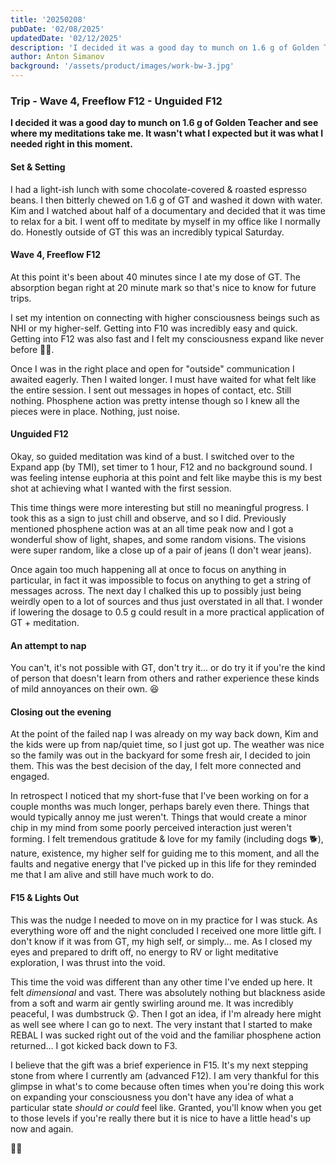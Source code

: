 ```yaml
---
title: '20250208'
pubDate: '02/08/2025'
updatedDate: '02/12/2025'
description: 'I decided it was a good day to munch on 1.6 g of Golden Teacher and see where my meditations take me. It wasnt what I expected but it was what I needed right in this moment.'
author: Anton Simanov
background: '/assets/product/images/work-bw-3.jpg'
---
```


### Trip - Wave 4, Freeflow F12 - Unguided F12

**I decided it was a good day to munch on 1.6 g of Golden Teacher and see where my meditations take me. It wasn't what I expected but it was what I needed right in this moment.**

#### Set & Setting

I had a light-ish lunch with some chocolate-covered & roasted espresso beans. I then bitterly chewed on 1.6 g of GT and washed it down with water. Kim and I watched about half of a documentary and decided that it was time to relax for a bit. I went off to meditate by myself in my office like I normally do. Honestly outside of GT this was an incredibly typical Saturday. 

#### Wave 4, Freeflow F12

At this point it's been about 40 minutes since I ate my dose of GT. The absorption began right at 20 minute mark so that's nice to know for future trips. 

I set my intention on connecting with higher consciousness beings such as NHI or my higher-self. Getting into F10 was incredibly easy and quick. Getting into F12 was also fast and I felt my consciousness expand like never before 👍🏻. 

Once I was in the right place and open for "outside" communication I awaited eagerly. Then I waited longer. I must have waited for what felt like the entire session. I sent out messages in hopes of contact, etc. Still nothing. Phosphene action was pretty intense though so I knew all the pieces were in place. Nothing, just noise. 

#### Unguided F12

Okay, so guided meditation was kind of a bust. I switched over to the Expand app (by TMI), set timer to 1 hour, F12 and no background sound. I was feeling intense euphoria at this point and felt like maybe this is my best shot at achieving what I wanted with the first session. 

This time things were more interesting but still no meaningful progress. I took this as a sign to just chill and observe, and so I did. Previously mentioned phosphene action was at an all time peak now and I got a wonderful show of light, shapes, and some random visions. The visions were super random, like a close up of a pair of jeans (I don't wear jeans). 

Once again too much happening all at once to focus on anything in particular, in fact it was impossible to focus on anything to get a string of messages across. The next day I chalked this up to possibly just being weirdly open to a lot of sources and thus just overstated in all that. I wonder if lowering the dosage to 0.5 g could result in a more practical application of GT + meditation. 

#### An attempt to nap

You can't, it's not possible with GT, don't try it... or do try it if you're the kind of person that doesn't learn from others and rather experience these kinds of mild annoyances on their own. 😆 

#### Closing out the evening

At the point of the failed nap I was already on my way back down, Kim and the kids were up from nap/quiet time, so I just got up. The weather was nice so the family was out in the backyard for some fresh air, I decided to join them. This was the best decision of the day, I felt more connected and engaged. 

In retrospect I noticed that my short-fuse that I've been working on for a couple months was much longer, perhaps barely even there. Things that would typically annoy me just weren't. Things that would create a minor chip in my mind from some poorly perceived interaction just weren't forming. I felt tremendous gratitude & love for my family (including dogs 🐕), nature, existence, my higher self for guiding me to this moment, and all the faults and negative energy that I've picked up in this life for they reminded me that I am alive and still have much work to do.

#### F15 & Lights Out

This was the nudge I needed to move on in my practice for I was stuck. As everything wore off and the night concluded I received one more little gift. I don't know if it was from GT, my high self, or simply... me. As I closed my eyes and prepared to drift off, no energy to RV or light meditative exploration, I was thrust into the void. 

This time the void was different than any other time I've ended up here. It felt *dimensional* and vast. There was absolutely nothing but blackness aside from a soft and warm air gently swirling around me. It was incredibly peaceful, I was dumbstruck 😲. Then I got an idea, if I'm already here might as well see where I can go to next. The very instant that I started to make REBAL I was sucked right out of the void and the familiar phosphene action returned... I got kicked back down to F3. 

I believe that the gift was a brief experience in F15. It's my next stepping stone from where I currently am (advanced F12). I am very thankful for this glimpse in what's to come because often times when you're doing this work on expanding your consciousness you don't have any idea of what a particular state *should or could* feel like. Granted, you'll know when you get to those levels if you're really there but it is nice to have a little head's up now and again. 

🍄‍🟫